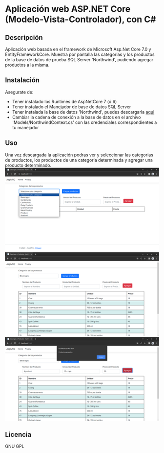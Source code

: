 # Aplicación web ASP.NET Core (Modelo-Vista-Controlador), con C#

## Descripción

Aplicación web basada en el framework de Microsoft Asp.Net Core 7.0 y EntityFrameworkCore.
Muestra por pantalla las categorias y los productos de la base de datos de prueba SQL Server 'Northwind', pudiendo agregar productos a la misma.

## Instalación

Asegurate de:
- Tener instalado los Runtimes de AspNetCore 7 (ó 6)
- Tener instalado el Manejador de base de datos SQL Server
- Tener instalada la base de datos 'Northwind', puedes descargarla [aqui](https://github.com/microsoft/sql-server-samples/tree/master/samples/databases/)
- Cambiar la cadena de conexión a la base de datos en el archivo 'Models/NorthwindContext.cs' con las credenciales correspondientes a tu manejador

## Uso
Una vez descargada la aplicación podras ver y seleccionar las categorias de productos, los productos de una categoria determinada y agregar una producto determinado.
    ![Categorias](/assets/images/img_2023-07-30_20-34-25.png)
    ![Productos de la categoria](/assets/images/img_2023-07-30_20-38-46.png)
    ![Producto agregado](/assets/images/img_2023-07-30_20-41-59.png)
    
## Licencia

GNU GPL

